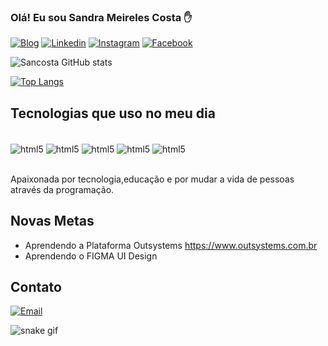 ### Olá! Eu sou  Sandra Meireles Costa ✋

[![Blog](https://img.shields.io/website?label=SujeitoProgramador.com&stylefor-the-badge&url=https://sujeitoprogramador.com/)](https://sujeitoprogramador.com)
[![Linkedin](https://img.shields.io/badge/LinkedIn-0077B5?style=for-the-badge&logo=linkedin&logoColor=white)](https://www.linkedin.com/in/sandrameirelesti/)
[![Instagram](https://img.shields.io/badge/Instagram-E4405F?style=for-the-badge&logo=instagram&logoColor=white)](https://www.instagram.com/sancosta_designer/)
[![Facebook](https://img.shields.io/badge/Facebook-1877F2?style=for-the-badge&logo=facebook&logoColor=white)](https://https://www.facebook.com/sancosta.designer/)

![Sancosta GitHub stats](https://github-readme-stats.vercel.app/api?username=sancosta&show_icons=true&theme=dracula)

[![Top Langs](https://github-readme-stats.vercel.app/api/top-langs/?username=sancosta)](https://github.com/anuraghazra/github-readme-stats)

## Tecnologias que uso no meu dia

<div style="display: inline_block"><br/>
  <img align="center" alt="html5" src="https://img.shields.io/badge/HTML5-E34F26?style=for-the-badge&logo=html5&logoColor=white"/>
  <img align="center" alt="html5" src="https://img.shields.io/badge/CSS3-1572B6?style=for-the-badge&logo=css3&logoColor=white"/>
  <img align="center" alt="html5" src="https://img.shields.io/badge/JavaScript-323330?style=for-the badge&logo=javascript&logoColor=F7DF1E"/>
  <img align="center" alt="html5" src="https://img.shields.io/badge/Node.js-43853D?style=for-the-badge&logo=node.js&logoColor=white"/>
  <img align="center" alt="html5" src="https://img.shields.io/badge/React_Native-20232A?style=for-the-badge&logo=react&logoColor=61DAFB"/>
</div></br>

Apaixonada por tecnologia,educação e por mudar a vida de pessoas através da programação. 

## Novas Metas
- Aprendendo a Plataforma Outsystems https://www.outsystems.com.br
- Aprendendo o FIGMA UI Design

## Contato
[![Email](https://img.shields.io/badge/Gmail-D14836?style=for-the-badge&logo=gmail&logoColor=white)](sancosta2016@gmail.com)

![snake gif](https://github.com/Sandosta/Sandosta/blob/output/github-contribution-grid-snake.svg)
